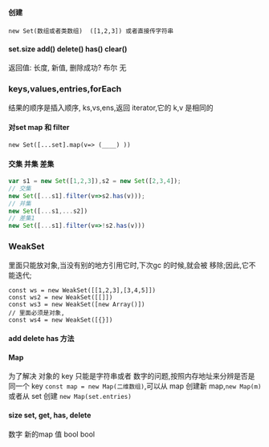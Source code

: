 #### 创建
`new Set(数组或者类数组)  ([1,2,3]) 或者直接传字符串   `
#### set.size  add() delete()  has()  clear()
返回值:  长度,  新值,   删除成功?  布尔   无
### keys,values,entries,forEach
结果的顺序是插入顺序,
ks,vs,ens,返回 iterator,它的 k,v 是相同的    

#### 对set map 和 filter  
`new Set([...set].map(v=> (____) ))`
#### 交集 并集 差集
```js
var s1 = new Set([1,2,3]),s2 = new Set([2,3,4]);
// 交集
new Set([...s1].filter(v=>s2.has(v)));
// 并集
new Set([...s1,...s2])
// 差集1
new Set([...s1].filter(v=>!s2.has(v)))
```

### WeakSet
里面只能放对象,当没有别的地方引用它时,下次gc 的时候,就会被 移除;因此,它不能迭代;  
```js()
const ws = new WeakSet([[1,2,3],[3,4,5]])
const ws2 = new WeakSet([[]])
const ws3 = new WeakSet([new Array()])
// 里面必须是对象,
const ws4 = new WeakSet([{}])
```
#### add delete has 方法

#### Map
为了解决 对象的 key 只能是字符串或者 数字的问题,按照内存地址来分辨是否是同一个 key 
`const map = new Map(二维数组)`,可以从 map 创建新 map,`new Map(m)`  
或者从 set 创建 `new Map(set.entries)`
#### size set,  get, has, delete
数字     新的map  值  bool   bool
